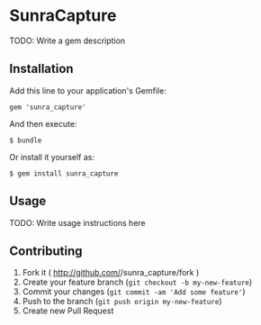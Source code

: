 # SunraCapture

TODO: Write a gem description

## Installation

Add this line to your application's Gemfile:

    gem 'sunra_capture'

And then execute:

    $ bundle

Or install it yourself as:

    $ gem install sunra_capture

## Usage

TODO: Write usage instructions here

## Contributing

1. Fork it ( http://github.com/<my-github-username>/sunra_capture/fork )
2. Create your feature branch (`git checkout -b my-new-feature`)
3. Commit your changes (`git commit -am 'Add some feature'`)
4. Push to the branch (`git push origin my-new-feature`)
5. Create new Pull Request
